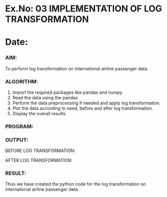 # Ex.No: 03                     IMPLEMENTATION OF LOG TRANSFORMATION
# Date: 

### AIM:
To perform log transformation on international airline passenger data.
### ALGORITHM:
1. Import the required packages like pandas and numpy
2. Read the data using the pandas
3. Perform the data preprocessing if needed and apply log transformation.
4. Plot the data according to need, before and after log transformation.
5. Display the overall results.
### PROGRAM:


### OUTPUT:


BEFORE LOG TRANSFORMATION:

AFTER LOG TRANSFORMATION:



### RESULT:
Thus we have created the python code for the log transformation on international airline passenger
data.
